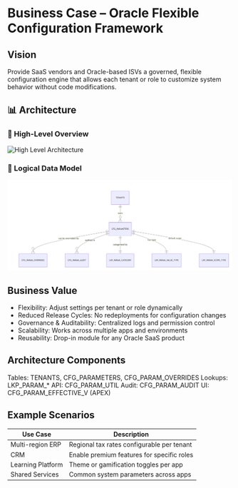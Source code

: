 # Business Case – Oracle Flexible Configuration Framework

## Vision
Provide SaaS vendors and Oracle-based ISVs a governed, flexible configuration engine that allows each tenant or role to customize system behavior without code modifications.
## 📊 Architecture

### 🧭 High-Level Overview

![High Level Architecture](docs/Architecture-Overview–High-Level.png)

### 🧱 Logical Data Model
![Logical Data Model](docs/Logical-Data-Model.png)


## Business Value
- Flexibility: Adjust settings per tenant or role dynamically
- Reduced Release Cycles: No redeployments for configuration changes
- Governance & Auditability: Centralized logs and permission control
- Scalability: Works across multiple apps and environments
- Reusability: Drop-in module for any Oracle SaaS product

## Architecture Components
Tables: TENANTS, CFG_PARAMETERS, CFG_PARAM_OVERRIDES
Lookups: LKP_PARAM_*
API: CFG_PARAM_UTIL
Audit: CFG_PARAM_AUDIT
UI: CFG_PARAM_EFFECTIVE_V (APEX)

## Example Scenarios
| Use Case | Description |
|-----------|--------------|
| Multi-region ERP | Regional tax rates configurable per tenant |
| CRM | Enable premium features for specific roles |
| Learning Platform | Theme or gamification toggles per app |
| Shared Services | Common system parameters across apps |
